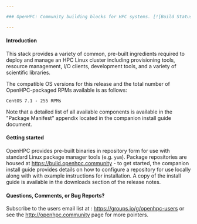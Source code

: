 ```yaml
---

### OpenHPC: Community building blocks for HPC systems. [![Build Status](http://build.openhpc.community:8080/badge/badge-1.0-CentOS_7.1.png)](https://build.openhpc.community/project/show/OpenHPC:1.0:Factory)

---
```


#### Introduction

This stack provides a variety of common, pre-built ingredients
required to deploy and manage an HPC Linux cluster including
provisioning tools, resource management, I/O clients, development
tools, and a variety of scientific libraries.

The compatible OS versions for this release and the total number of
OpenHPC-packaged RPMs available is as follows:

	CentOS 7.1 - 255 RPMs

Note that a detailed list of all available components is available in
the "Package Manifest" appendix located in the companion install
guide document. 

#### Getting started

OpenHPC provides pre-built binaries in repository form for use with
standard Linux package manager tools (e.g. ```yum```). Package
repositories are housed at https://build.openhpc.community - to get
started, the companion install guide provides details on how to
configure a repository for use locally along with with example
instructions for installation.  A copy of the install guide is
available in the downloads section of the release notes.

#### Questions, Comments, or Bug Reports?

Subscribe to the users email list at : https://groups.io/g/openhpc-users or see
the http://openhpc.community page for more pointers.

